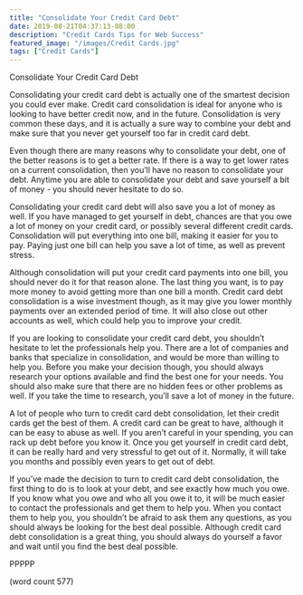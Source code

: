```yaml
---
title: "Consolidate Your Credit Card Debt"
date: 2019-08-21T04:37:13-08:00
description: "Credit Cards Tips for Web Success"
featured_image: "/images/Credit Cards.jpg"
tags: ["Credit Cards"]
---
```


Consolidate Your Credit Card Debt

Consolidating your credit card debt is actually one of the smartest decision you could ever make.  Credit card consolidation is ideal for anyone who is looking to have better credit now, and in the future.  Consolidation is very common these days, and it is actually a sure way to combine your debt and make sure that you never get yourself too far in credit card debt.

Even though there are many reasons why to consolidate your debt, one of the better reasons is to get a better rate.  If there is a way to get lower rates on a current consolidation, then you’ll have no reason to consolidate your debt.  Anytime you are able to consolidate your debt and save yourself a bit of money - you should never hesitate to do so.

Consolidating your credit card debt will also save you a lot of money as well.  If you have managed to get yourself in debt, chances are that you owe a lot of money on your credit card, or possibly several different credit cards.  Consolidation will put everything into one bill, making it easier for you to pay.  Paying just one bill can help you save a lot of time, as well as prevent stress.

Although consolidation will put your credit card payments into one bill, you should never do it for that reason alone.  The last thing you want, is to pay more money to avoid getting more than one bill a month.  Credit card debt consolidation is a wise investment though, as it may give you lower monthly payments over an extended period of time.  It will also close out other accounts as well, which could help you to improve your credit.

If you are looking to consolidate your credit card debt, you shouldn’t hesitate to let the professionals help you.  There are a lot of companies and banks that specialize in consolidation, and would be more than willing to help you.  Before you make your decision though, you should always research your options available and find the best one for your needs.  You should also make sure that there are no hidden fees or other problems as well.  If you take the time to research, you’ll save a lot of money in the future.

A lot of people who turn to credit card debt consolidation, let their credit cards get the best of them.  A credit card can be great to have, although it can be easy to abuse as well.  If you aren’t careful in your spending, you can rack up debt before you know it.  Once you get yourself in credit card debt, it can be really hard and very stressful to get out of it.  Normally, it will take you months and possibly even years to get out of debt.

If you’ve made the decision to turn to credit card debt consolidation, the first thing to do is to look at your debt, and see exactly how much you owe.  If you know what you owe and who all you owe it to, it will be much easier to contact the professionals and get them to help you.  When you contact them to help you, you shouldn’t be afraid to ask them any questions, as you should always be looking for the best deal possible.  Although credit card debt consolidation is a great thing, you should always do yourself a favor and wait until you find the best deal possible.

PPPPP

(word count 577)
